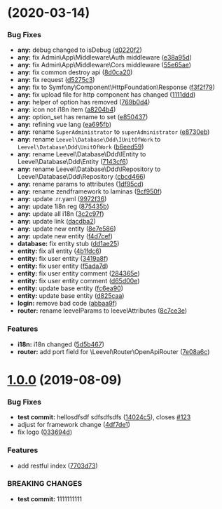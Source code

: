 # [](https://github.com/hunzhiwange/queryphp/compare/v1.0.0-rc.2...v) (2020-03-14)


### Bug Fixes

* **any:**  debug changed to isDebug ([d0220f2](https://github.com/hunzhiwange/queryphp/commit/d0220f2))
* **any:** fix Admin\App\Middleware\Auth middleware ([e38a95d](https://github.com/hunzhiwange/queryphp/commit/e38a95d))
* **any:** fix Admin\App\Middleware\Cors middleware ([55e65ae](https://github.com/hunzhiwange/queryphp/commit/55e65ae))
* **any:** fix common destroy api ([8d0ca20](https://github.com/hunzhiwange/queryphp/commit/8d0ca20))
* **any:** fix request ([d5275c3](https://github.com/hunzhiwange/queryphp/commit/d5275c3))
* **any:** fix to Symfony\Component\HttpFoundation\Response ([f3f2f79](https://github.com/hunzhiwange/queryphp/commit/f3f2f79))
* **any:** fix upload file for http component has changed ([1111ddd](https://github.com/hunzhiwange/queryphp/commit/1111ddd))
* **any:** helper of option has removed ([769b0d4](https://github.com/hunzhiwange/queryphp/commit/769b0d4))
* **any:** icon not i18n item ([a8204b4](https://github.com/hunzhiwange/queryphp/commit/a8204b4))
* **any:** option_set has rename to set ([e850437](https://github.com/hunzhiwange/queryphp/commit/e850437))
* **any:** refining vue lang ([ea695fb](https://github.com/hunzhiwange/queryphp/commit/ea695fb))
* **any:** rename  `SuperAdministrator` to `superAdministrator` ([e8730eb](https://github.com/hunzhiwange/queryphp/commit/e8730eb))
* **any:** rename `Leevel\Database\Ddd\IUnitOfWork` to `Leevel\Database\Ddd\UnitOfWork` ([b6eed59](https://github.com/hunzhiwange/queryphp/commit/b6eed59))
* **any:** rename Leevel\Database\Ddd\IEntity  to Leevel\Database\Ddd\Entity ([7143cf6](https://github.com/hunzhiwange/queryphp/commit/7143cf6))
* **any:** rename Leevel\Database\Ddd\IRepository to Leevel\Database\Ddd\Repository ([cbcd466](https://github.com/hunzhiwange/queryphp/commit/cbcd466))
* **any:** rename params to attributes ([1df95cd](https://github.com/hunzhiwange/queryphp/commit/1df95cd))
* **any:** rename zendframework to laminas ([9cf950f](https://github.com/hunzhiwange/queryphp/commit/9cf950f))
* **any:** update .rr.yaml ([9972f36](https://github.com/hunzhiwange/queryphp/commit/9972f36))
* **any:** update 1i8n reg ([875435b](https://github.com/hunzhiwange/queryphp/commit/875435b))
* **any:** update all i18n ([3c2c97f](https://github.com/hunzhiwange/queryphp/commit/3c2c97f))
* **any:** update link ([dacdba2](https://github.com/hunzhiwange/queryphp/commit/dacdba2))
* **any:** update new entity ([8e7e586](https://github.com/hunzhiwange/queryphp/commit/8e7e586))
* **any:** update new entity ([f4d7cef](https://github.com/hunzhiwange/queryphp/commit/f4d7cef))
* **database:** fix entity stub ([dd1ae25](https://github.com/hunzhiwange/queryphp/commit/dd1ae25))
* **entity:** fix all entity ([4b1fdc6](https://github.com/hunzhiwange/queryphp/commit/4b1fdc6))
* **entity:** fix user entity ([3419a8f](https://github.com/hunzhiwange/queryphp/commit/3419a8f))
* **entity:** fix user entity ([f5ada7d](https://github.com/hunzhiwange/queryphp/commit/f5ada7d))
* **entity:** fix user entity comment ([284365e](https://github.com/hunzhiwange/queryphp/commit/284365e))
* **entity:** fix user entity comment ([d65d00e](https://github.com/hunzhiwange/queryphp/commit/d65d00e))
* **entity:** update base entity ([fc6ea90](https://github.com/hunzhiwange/queryphp/commit/fc6ea90))
* **entity:** update base entity ([d825caa](https://github.com/hunzhiwange/queryphp/commit/d825caa))
* **login:** remove bad code ([abbaa9f](https://github.com/hunzhiwange/queryphp/commit/abbaa9f))
* **router:** rename leevelParams to leevelAttributes ([8c7ce3e](https://github.com/hunzhiwange/queryphp/commit/8c7ce3e))


### Features

* **i18n:** i18n changed ([5d5b467](https://github.com/hunzhiwange/queryphp/commit/5d5b467))
* **router:** add port field for \Leevel\Router\OpenApiRouter ([7e08a6c](https://github.com/hunzhiwange/queryphp/commit/7e08a6c))



# [1.0.0](https://github.com/hunzhiwange/queryphp/compare/v1.0.0-beta.4...v1.0.0) (2019-08-09)


### Bug Fixes

* **test commit:** hellosdfsdf sdfsdfsdfs ([14024c5](https://github.com/hunzhiwange/queryphp/commit/14024c5)), closes [#123](https://github.com/hunzhiwange/queryphp/issues/123)
* adjust for framework change ([4df7de1](https://github.com/hunzhiwange/queryphp/commit/4df7de1))
* fix logo ([033694d](https://github.com/hunzhiwange/queryphp/commit/033694d))


### Features

* add restful index ([7703d73](https://github.com/hunzhiwange/queryphp/commit/7703d73))


### BREAKING CHANGES

* **test commit:** 1111111111



